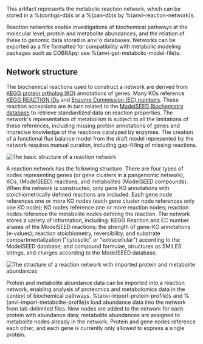 This artifact represents the metabolic reaction network, which can be stored in a %(contigs-db)s or a %(pan-db)s by %(anvi-reaction-network)s.

Reaction networks enable investigations of biochemical pathways at the molecular level, protein and metabolite abundances, and the relation of these to genomic data stored in anvi'o databases. Networks can be exported as a file formatted for compatibility with metabolic modeling packages such as COBRApy: see %(anvi-get-metabolic-model-file)s.

## Network structure

The biochemical reactions used to construct a network are derived from [KEGG protein ortholog (KO)](https://www.genome.jp/kegg/ko.html) annotations of genes. Many KOs reference [KEGG REACTION IDs](https://www.genome.jp/kegg/reaction/) and [Enzyme Commission (EC) numbers](https://www.enzyme-database.org/class.php). These reaction accessions are in turn related to the [ModelSEED Biochemistry database](https://github.com/ModelSEED/ModelSEEDDatabase) to retrieve standardized data on reaction properties. The network's representation of metabolism is subject to all the limitations of these references, including missing protein annotations of genes and imprecise knowledge of the reactions catalyzed by enzymes. The creation of a functional flux balance model from the draft model represented by the network requires manual curation, including gap-filling of missing reactions.

![The basic structure of a reaction network](../../images/network_basic.png)

A reaction network has the following structure. There are four types of nodes representing genes (or gene clusters in a pangenomic network), KOs, (ModelSEED) reactions, and metabolites (ModelSEED compounds). When the network is constructed, only gene KO annotations with stoichiometrically defined reactions are included. Each gene node references one or more KO nodes (each gene cluster node references only one KO node); KO nodes reference one or more reaction nodes; reaction nodes reference the metabolite nodes defining the reaction. The network stores a variety of information, including: KEGG Reaction and EC number aliases of the ModelSEED reactions; the strength of gene-KO annotations (e-values); reaction stoichiometry, reversibility, and substrate compartmentalization ("cytosolic" or "extracellular") according to the ModelSEED database; and compound formulae, structures as SMILES strings, and charges according to the ModelSEED database.

![The structure of a reaction network with imported protein and metabolite abundances](../../images/network_abunds.png)

Protein and metabolite abundance data can be imported into a reaction network, enabling analysis of proteomics and metabolomics data in the context of biochemical pathways. %(anvi-import-protein-profile)s and %(anvi-import-metabolite-profile)s load abundance data into the network from tab-delimited files. New nodes are added to the network for each protein with abundance data; metabolite abundances are assigned to metabolite nodes already in the network. Protein and gene nodes reference each other, and each gene is currently only allowed to express a single protein.
